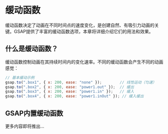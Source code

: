 # 缓动函数

缓动函数决定了动画在不同时间点的速度变化，是创建自然、有吸引力动画的关键。GSAP提供了丰富的缓动函数选项，本章将详细介绍它们的用法和效果。

## 什么是缓动函数？

缓动函数控制动画在其持续时间内的变化速率。不同的缓动函数会产生不同的动画感觉：

```javascript
// 基本缓动示例
gsap.to(".box1", { x: 200, ease: "none" });        // 线性运动（匀速）
gsap.to(".box2", { x: 200, ease: "power1.out" });  // 缓出
gsap.to(".box3", { x: 200, ease: "power1.in" });   // 缓入
gsap.to(".box4", { x: 200, ease: "power1.inOut" }); // 缓入缓出
```

## GSAP内置缓动函数

更多内容即将推出... 